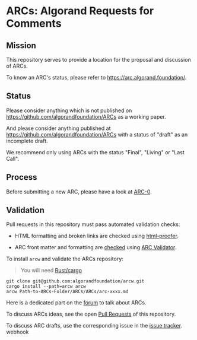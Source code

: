 # ARCs: Algorand Requests for Comments

## Mission
This repository serves to provide a location for the proposal and discussion of ARCs.

To know an ARC's status, please refer to https://arc.algorand.foundation/.

## Status
Please consider anything which is not published on https://github.com/algorandfoundation/ARCs as a working paper.

And please consider anything published at https://github.com/algorandfoundation/ARCs with a status of "draft" as an incomplete draft.

We recommend only using ARCs with the status "Final", "Living" or "Last Call".

## Process
Before submitting a new ARC, please have a look at [ARC-0](ARCs/arc-0000.md).

## Validation

Pull requests in this repository must pass automated validation checks:

* HTML formatting and broken links are checked using [html-proofer](https://rubygems.org/gems/html-proofer).

* ARC front matter and formatting are [checked](https://github.com/algorandfoundation/ARCs/blob/master/.github/workflows/auto-merge-bot.yml) using [ARC Validator](https://github.com/algorandfoundation/arcw).

To install `arcw` and validate the ARCs repository:

> You will need [Rust/cargo](https://doc.rust-lang.org/cargo/getting-started/installation.html)

```console
git clone git@github.com:algorandfoundation/arcw.git
cargo install --path=arcw arcw
arcw Path-to-ARCs-Folder/ARCs/ARCs/arc-xxxx.md
```


Here is a dedicated part on the [forum](https://forum.algorand.org/c/arc/19) to talk  about ARCs.

To discuss ARCs ideas, see the open [Pull Requests](https://github.com/algorandfoundation/ARCs/pulls) of this repository. 

To discuss ARC drafts, use the corresponding issue in the [issue tracker](https://github.com/algorandfoundation/ARCs/issues).
webhook